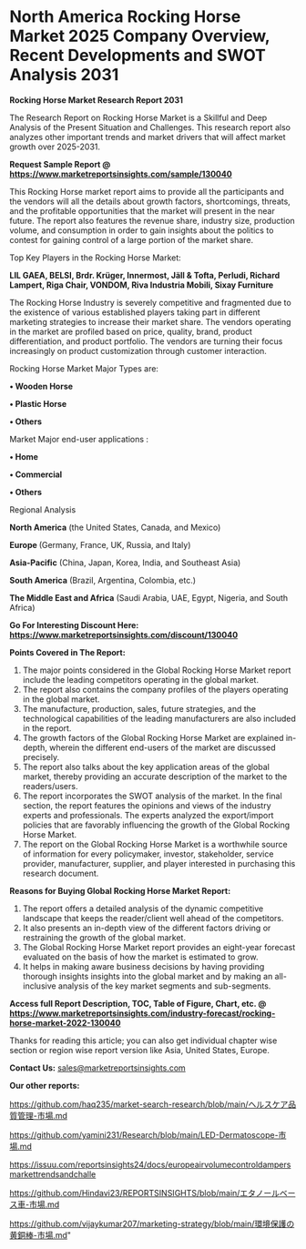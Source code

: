# North America Rocking Horse Market 2025 Company Overview, Recent Developments and SWOT Analysis 2031

<strong>Rocking Horse Market Research Report 2031</strong>

The Research Report on Rocking Horse Market is a Skillful and Deep Analysis of the Present Situation and Challenges. This research report also analyzes other important trends and market drivers that will affect market growth over 2025-2031.

<strong>Request Sample Report @ <a href=https://www.marketreportsinsights.com/sample/130040>https://www.marketreportsinsights.com/sample/130040</a></strong>

This Rocking Horse market report aims to provide all the participants and the vendors will all the details about growth factors, shortcomings, threats, and the profitable opportunities that the market will present in the near future. The report also features the revenue share, industry size, production volume, and consumption in order to gain insights about the politics to contest for gaining control of a large portion of the market share.

Top Key Players in the Rocking Horse Market:

<strong>LIL GAEA, BELSI, Brdr. Krüger, Innermost, Jäll & Tofta, Perludi, Richard Lampert, Riga Chair, VONDOM, Riva Industria Mobili, Sixay Furniture</strong>

The Rocking Horse Industry is severely competitive and fragmented due to the existence of various established players taking part in different marketing strategies to increase their market share. The vendors operating in the market are profiled based on price, quality, brand, product differentiation, and product portfolio. The vendors are turning their focus increasingly on product customization through customer interaction.

Rocking Horse Market Major Types are:

<strong>• Wooden Horse

• Plastic Horse

• Others</strong>

Market Major end-user applications :

<strong>• Home

• Commercial

• Others</strong>

Regional Analysis

</u><strong><b>North America</b></strong> (the United States, Canada, and Mexico)

<strong><b>Europe </b></strong>(Germany, France, UK, Russia, and Italy)

<strong><b>Asia-Pacific</b></strong> (China, Japan, Korea, India, and Southeast Asia)

<strong><b>South America</b></strong> (Brazil, Argentina, Colombia, etc.)

<strong><b>The Middle East and Africa</b></strong> (Saudi Arabia, UAE, Egypt, Nigeria, and South Africa)

<strong>Go For Interesting Discount Here: <a href=https://www.marketreportsinsights.com/discount/130040>https://www.marketreportsinsights.com/discount/130040</a></strong>

<strong>Points Covered in The Report:</strong>
<ol>
  <li>The major points considered in the Global Rocking Horse Market report include the leading competitors operating in the global market.</li>
  <li>The report also contains the company profiles of the players operating in the global market.</li>
  <li>The manufacture, production, sales, future strategies, and the technological capabilities of the leading manufacturers are also included in the report.</li>
  <li>The growth factors of the Global Rocking Horse Market are explained in-depth, wherein the different end-users of the market are discussed precisely.</li>
  <li>The report also talks about the key application areas of the global market, thereby providing an accurate description of the market to the readers/users.</li>
  <li>The report incorporates the SWOT analysis of the market. In the final section, the report features the opinions and views of the industry experts and professionals. The experts analyzed the export/import policies that are favorably influencing the growth of the Global Rocking Horse Market.</li>
  <li>The report on the Global Rocking Horse Market is a worthwhile source of information for every policymaker, investor, stakeholder, service provider, manufacturer, supplier, and player interested in purchasing this research document.</li>
</ol>
<strong>Reasons for Buying Global Rocking Horse Market Report:</strong>

<ol>
  <li>The report offers a detailed analysis of the dynamic competitive landscape that keeps the reader/client well ahead of the competitors.</li>
  <li>It also presents an in-depth view of the different factors driving or restraining the growth of the global market.</li>
  <li>The Global Rocking Horse Market report provides an eight-year forecast evaluated on the basis of how the market is estimated to grow.</li>
  <li>It helps in making aware business decisions by having providing thorough insights insights into the global market and by making an all-inclusive analysis of the key market segments and sub-segments.</li>
</ol>
<strong>Access full Report Description, TOC, Table of Figure, Chart, etc. @ <a href=https://www.marketreportsinsights.com/industry-forecast/rocking-horse-market-2022-130040>https://www.marketreportsinsights.com/industry-forecast/rocking-horse-market-2022-130040</a></strong>


Thanks for reading this article; you can also get individual chapter wise section or region wise report version like Asia, United States, Europe.

<strong>Contact Us:</strong>
sales@marketreportsinsights.com

<strong>Our other reports:</strong>

<a href=https://github.com/haq235/market-search-research/blob/main/ヘルスケア品質管理-市場.md>https://github.com/haq235/market-search-research/blob/main/ヘルスケア品質管理-市場.md</a>

<a href=https://github.com/yamini231/Research/blob/main/LED-Dermatoscope-市場.md>https://github.com/yamini231/Research/blob/main/LED-Dermatoscope-市場.md</a>

<a href=https://issuu.com/reportsinsights24/docs/europeairvolumecontroldampersmarkettrendsandchalle>https://issuu.com/reportsinsights24/docs/europeairvolumecontroldampersmarkettrendsandchalle</a>

<a href=https://github.com/Hindavi23/REPORTSINSIGHTS/blob/main/エタノールベース車-市場.md>https://github.com/Hindavi23/REPORTSINSIGHTS/blob/main/エタノールベース車-市場.md</a>

<a href=https://github.com/vijaykumar207/marketing-strategy/blob/main/環境保護の黄銅棒-市場.md>https://github.com/vijaykumar207/marketing-strategy/blob/main/環境保護の黄銅棒-市場.md</a>"
